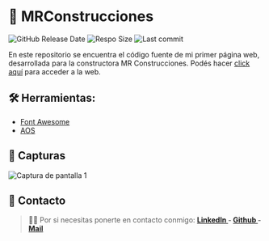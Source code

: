 # 🧱 MRConstrucciones

![GitHub Release Date](https://img.shields.io/github/release-date/FlorCollosso/MRConstrucciones) ![Respo Size](https://img.shields.io/github/repo-size/FlorCollosso/MRConstrucciones?color=orange) ![Last commit](https://img.shields.io/github/last-commit/FlorCollosso/MRConstrucciones)

En este repositorio se encuentra el código fuente de mi primer página web, desarrollada para la constructora MR Construcciones.
Podés hacer [click aquí](https://florcollosso.github.io/MRConstrucciones/) para acceder a la web. 

## 🛠 Herramientas:

- <a href="https://fontawesome.com/">Font Awesome</a>
- <a href="https://michalsnik.github.io/aos/">AOS</a>

## 📸 Capturas

![Captura de pantalla 1](https://photos.google.com/album/AF1QipNw9RadvoAydN--KHoroE5JqAUN1yKmUzuRZadd/photo/AF1QipPzkVELnVTKTXsJhwu68_aiQdKFu6vcR60Ah2R1)

## 📩 Contacto

>🙋‍♀️ Por si necesitas ponerte en contacto conmigo: **[LinkedIn ](https://www.linkedin.com/in/florencia-collosso/) - [Github ](https://github.com/FlorCollosso) - [Mail ](mailto:florcollosso@gmail.com?subject=Mensaje%20desde%20Github&body=Hola!%20Vi%20tu%20repositorio%20en%20Github.)**

